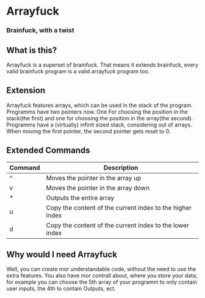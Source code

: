 # Arrayfuck

### Brainfuck, with a twist

## What is this?
Arrayfuck is a superset of brainfuck. That means it extends brainfuck, every valid brainfuck program is a valid
arrayfuck program too.

## Extension
Arrayfuck features arrays, which can be used in the stack of the program.
Programms have two pointers now. One For choosing the position in the stack(the first) and one for choosing the position in the array(the second).
Programms have a (virtually) infinit sized stack, considering out of arrays.
When moving the first pointer, the second pointer gets reset to 0.

## Extended Commands
| Command | Description                                               |
|---------|-----------------------------------------------------------|
| ^       | Moves the pointer in the array up                         |
| v       | Moves the pointer in the array down                       |
| *       | Outputs the entire array                                  |
| u       | Copy the content of the current index to the higher index |
| d       | Copy the content of the current index to the lower index  |

## Why would I need Arrayfuck
Well, you can create mor understandable code, without the need to use the extra features.
You also have mor contrall about, where you store your data, for example you can choose the 5th array of your programm to only contain user inputs, the 4th to contain Outputs, ect.

